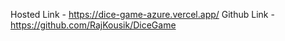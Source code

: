 Hosted Link - https://dice-game-azure.vercel.app/
Github Link - https://github.com/RajKousik/DiceGame
